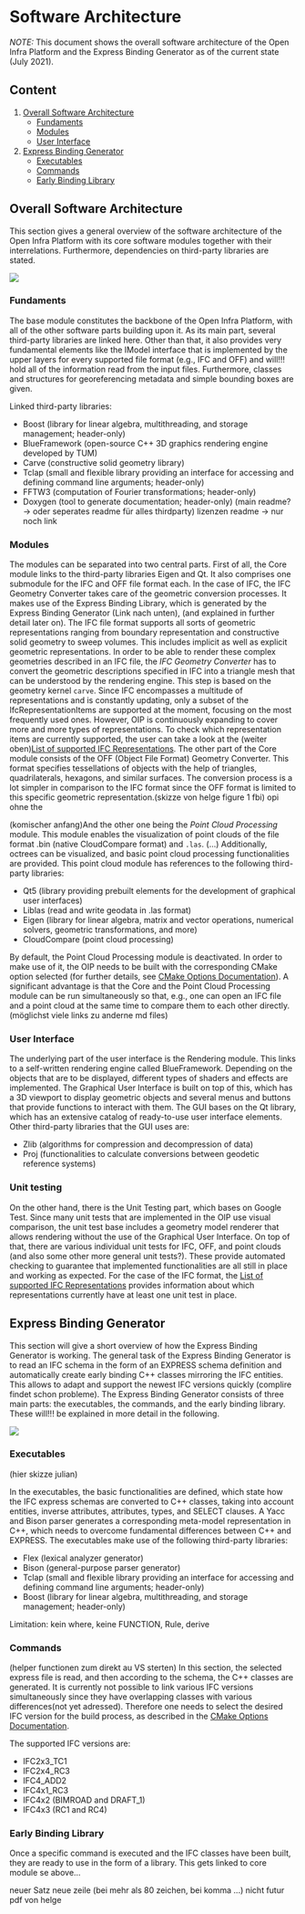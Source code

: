 # Software Architecture

*NOTE:* This document shows the overall software architecture of the Open Infra Platform 
and the Express Binding Generator as of the current state (July 2021). 

## Content 

1. [Overall Software Architecture](#Overall_architecture)
    * [Fundaments](#Fundaments)
    * [Modules](#Modules)
    * [User Interface](#UI)
2. [Express Binding Generator](#Express_binding) 
	* [Executables](#Exec)
	* [Commands](#Commands)
	* [Early Binding Library](#Early_binding_lib)

## <a name="Overall_architecture"></a> Overall Software Architecture

This section gives a general overview of the software architecture of the Open Infra Platform 
with its core software modules together with their interrelations.
Furthermore, dependencies on third-party libraries are stated. 

![](../images/software_architecture.PNG)

### <a name="Fundaments"></a> Fundaments
The base module constitutes the backbone of the Open Infra Platform, 
with all of the other software parts building upon it. 
As its main part, several third-party libraries are linked here. 
Other than that, it also provides very fundamental elements like the IModel interface 
that is implemented by the upper layers for every supported file format (e.g., IFC and OFF) 
and will!!! hold all of the information read from the input files. 
Furthermore, classes and structures for georeferencing metadata and simple bounding boxes are given.

Linked third-party libraries:
* Boost (library for linear algebra, multithreading, and storage management; header-only)
* BlueFramework (open-source C++ 3D graphics rendering engine developed by TUM)
* Carve (constructive solid geometry library)
* Tclap (small and flexible library providing an interface for accessing and defining command line arguments; header-only)
* FFTW3 (computation of Fourier transformations; header-only)
* Doxygen (tool to generate documentation; header-only)
(main readme? -> oder seperates readme für alles thirdparty)
lizenzen readme -> nur noch link

### <a name="Modules"></a> Modules

The modules can be separated into two central parts. 
First of all, the Core module links to the third-party libraries Eigen and Qt.
It also comprises one submodule for the IFC and OFF file format each. 
In the case of IFC, the IFC Geometry Converter takes care of the geometric conversion processes. 
It makes use of the Express Binding Library, which is generated by the Express Binding Generator (Link nach unten), 
(and explained in further detail later on). 
The IFC file format supports all sorts of geometric representations 
ranging from boundary representation and constructive solid geometry to sweep volumes. 
This includes implicit as well as explicit geometric representations. 
In order to be able to render these complex geometries described in an IFC file, 
the _IFC Geometry Converter_ has to convert the geometric descriptions 
specified in IFC into a triangle mesh that can be understood by the rendering engine.
This step is based on the geometry kernel `carve`. 
Since IFC encompasses a multitude of representations and is constantly updating, 
only a subset of the IfcRepresentationItems are supported at the moment, 
focusing on the most frequently used ones. 
However, OIP is continuously expanding to cover more and more types of representations. 
To check which representation items are currently supported, 
the user can take a look at the (weiter oben)[List of supported IFC Representations](./SupportedIFCrepresentations.md). 
The other part of the Core module consists of the OFF (Object File Format) Geometry Converter. 
This format specifies tessellations of objects with the help of triangles, quadrilaterals, hexagons, and similar surfaces. 
The conversion process is a lot simpler in comparison to the IFC format 
since the OFF format is limited to this specific geometric representation.(skizze von helge figure 1 fbi) opi ohne the

(komischer anfang)And the other one being the _Point Cloud Processing_ module. 
This module enables the visualization of point clouds of the file format .bin (native CloudCompare format) and `.las`. (...) 
Additionally, octrees can be visualized, and basic point cloud processing functionalities are provided.
This point cloud module has references to the following third-party libraries:
* Qt5 (library providing prebuilt elements for the development of graphical user interfaces)
* Liblas (read and write geodata in .las format)
* Eigen (library for linear algebra, matrix and vector operations, numerical solvers, geometric transformations, and more)
* CloudCompare (point cloud processing)

By default, the Point Cloud Processing module is deactivated. 
In order to make use of it, the OIP needs to be built 
with the corresponding CMake option selected (for further details, see [CMake Options Documentation](Documentation/markdown/CMakeOptions.md)). 
A significant advantage is that the Core and the Point Cloud Processing module can be run simultaneously 
so that, e.g., one can open an IFC file and a point cloud 
at the same time to compare them to each other directly. (möglichst viele links zu anderne md files)

### <a name="UI"></a> User Interface

The underlying part of the user interface is the Rendering module. 
This links to a self-written rendering engine called BlueFramework. 
Depending on the objects that are to be displayed, different types of shaders and effects are implemented. 
The Graphical User Interface is built on top of this, 
which has a 3D viewport to display geometric objects and several menus and buttons that provide functions to interact with them. 
The GUI bases on the Qt library, which has an extensive catalog of ready-to-use user interface elements. 
Other third-party libraries that the GUI uses are:
* Zlib (algorithms for compression and decompression of data)
* Proj (functionalities to calculate conversions between geodetic reference systems)

### Unit testing

On the other hand, there is the Unit Testing part, which bases on Google Test. 
Since many unit tests that are implemented in the OIP use visual comparison, 
the unit test base includes a geometry model renderer that allows rendering without the use of the Graphical User Interface. 
On top of that, there are various individual unit tests for IFC, OFF, and point clouds (and also some other more general unit tests?). 
These provide automated checking to guarantee that implemented functionalities are all still in place and working as expected. 
For the case of the IFC format, the [List of supported IFC Representations](./SupportedIFCrepresentations.md) 
provides information about which representations currently have at least one unit test in place.

## <a name="Express_binding"></a> Express Binding Generator

This section will give a short overview of how the Express Binding Generator is working. 
The general task of the Express Binding Generator is to read an IFC schema in the form of an EXPRESS schema definition 
and automatically create early binding C++ classes mirroring the IFC entities. 
This allows to adapt and support the newest IFC versions quickly (complire findet schon probleme). 
The Express Binding Generator consists of three main parts: 
the executables, the commands, and the early binding library. 
These will!!! be explained in more detail in the following.

![](../images/express_binding.PNG) 

### <a name="Exec"></a> Executables 
(hier skizze julian)

In the executables, the basic functionalities are defined, which state how the IFC express schemas are converted to C++ classes,
taking into account entities, inverse attributes, attributes, types, and SELECT clauses. 
A Yacc and Bison parser generates a corresponding meta-model representation in C++, 
which needs to overcome fundamental differences between C++ and EXPRESS.
The executables make use of the following third-party libraries:
* Flex (lexical analyzer generator)
* Bison (general-purpose parser generator)
* Tclap (small and flexible library providing an interface for accessing and defining command line arguments; header-only)
* Boost (library for linear algebra, multithreading, and storage management; header-only)

Limitation: kein where, keine FUNCTION, Rule, derive

### <a name="Commands"></a> Commands
(helper functionen zum direkt au VS sterten)
In this section, the selected express file is read, and then according to the schema, 
the C++ classes are generated. 
It is currently not possible to link various IFC versions simultaneously 
since they have overlapping classes with various differences(not yet adressed). 
Therefore one needs to select the desired IFC version for the build process, 
as described in the [CMake Options Documentation](Documentation/markdown/CMakeOptions.md). 

The supported IFC versions are:
* IFC2x3_TC1
* IFC2x4_RC3
* IFC4_ADD2
* IFC4x1_RC3
* IFC4x2 (BIMROAD and DRAFT_1)
* IFC4x3 (RC1 and RC4)

### <a name="Early_binding_lib"></a> Early Binding Library

Once a specific command is executed and the IFC classes have been built, 
they are ready to use in the form of a library.
This gets linked to core module se above...


neuer Satz neue zeile (bei mehr als 80 zeichen, bei komma ...)
nicht futur
pdf von helge